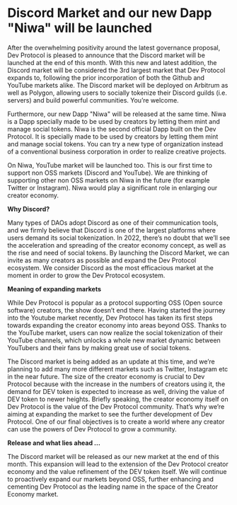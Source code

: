 # Discord Market and our new Dapp "Niwa" will be launched
After the overwhelming positivity around the latest governance proposal, Dev Protocol is pleased to announce that the Discord market will be launched at the end of this month. With this new and latest addition, the Discord market will be considered the 3rd largest market that Dev Protocol expands to, following the prior incorporation of both the Github and YouTube markets alike. The Discord market will be deployed on Arbitrum as well as Polygon, allowing users to socially tokenize their Discord guilds (i.e. servers) and build powerful communities. You’re welcome.

Furthermore, our new Dapp "Niwa" will be released at the same time.
Niwa is a Dapp specially made to be used by creators by letting them mint and manage social tokens.
Niwa is the second official Dapp built on the Dev Protocol. It is specially made to be used by creators by letting them mint and manage social tokens. You can try a new type of organization instead of a conventional business corporation in order to realize creative projects.

On Niwa, YouTube market will be launched too.
This is our first time to support non OSS markets (Discord and YouTube).
We are thinking of supporting other non OSS markets on Niwa in the future (for example Twitter or Instagram).
Niwa would play a significant role in enlarging our creator economy.

**Why Discord?**

Many types of DAOs adopt Discord as one of their communication tools, and we firmly believe that Discord is one of the largest platforms where users demand its social tokenization. In 2022, there’s no doubt that we’ll see the acceleration and spreading of the creator economy concept, as well as the rise and need of social tokens. By launching the Discord Market, we can invite as many creators as possible and expand the Dev Protocol ecosystem. We consider Discord as the most efficacious market at the moment in order to grow the Dev Protocol ecosystem.

**Meaning of expanding markets**

While Dev Protocol is popular as a protocol supporting OSS (Open source software) creators, the show doesn’t end there. Having started the journey into the Youtube market recently, Dev Protocol has taken its first steps towards expanding the creator economy into areas beyond OSS. Thanks to the YouTube market, users can now realize the social tokenization of their YouTube channels, which unlocks a whole new market dynamic between YouTubers and their fans by making great use of social tokens.

The Discord market is being added as an update at this time, and we’re planning to add many more different markets such as Twitter, Instagram etc in the near future. The size of the creator economy is crucial to Dev Protocol because with the increase in the numbers of creators using it, the demand for DEV token is expected to increase as well, driving the value of DEV token to newer heights. Briefly speaking, the creator economy itself on Dev Protocol is the value of the Dev Protocol community. That’s why we’re aiming at expanding the market to see the further development of Dev Protocol. One of our final objectives is to create a world where any creator can use the powers of Dev Protocol to grow a community.

**Release and what lies ahead …**

The Discord market will be released as our new market at the end of this month. This expansion will lead to the extension of the Dev Protocol creator economy and the value refinement of the DEV token itself. We will continue to proactively expand our markets beyond OSS, further enhancing and cementing Dev Protocol as the leading name in the space of the Creator Economy market.